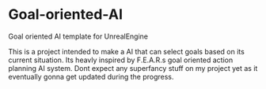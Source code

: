 # Goal-oriented-AI
Goal oriented AI template for UnrealEngine


This is a project intended to make a AI that can select goals based on its current situation. Its heavly inspired by F.E.A.R.s goal oriented action planning AI
system. Dont expect any superfancy stuff on my project yet as it eventually gonna get updated during the progress.

